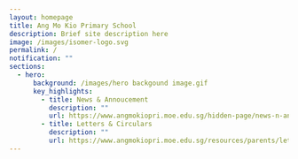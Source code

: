 ```yaml
---
layout: homepage
title: Ang Mo Kio Primary School
description: Brief site description here
image: /images/isomer-logo.svg
permalink: /
notification: ""
sections:
  - hero:
      background: /images/hero backgound image.gif
      key_highlights:
        - title: News & Annoucement
          description: ""
          url: https://www.angmokiopri.moe.edu.sg/hidden-page/news-n-announcement/
        - title: Letters & Circulars
          description: ""
          url: https://www.angmokiopri.moe.edu.sg/resources/parents/letters-n-circulars-2023/
---
```


